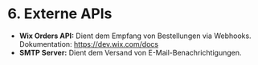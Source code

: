 # 6. Externe APIs
* **Wix Orders API:** Dient dem Empfang von Bestellungen via Webhooks. Dokumentation: https://dev.wix.com/docs
* **SMTP Server:** Dient dem Versand von E-Mail-Benachrichtigungen.
